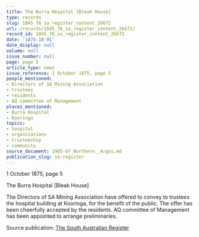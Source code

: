 ```yaml
---
title: The Burra Hospital [Bleak House]
type: records
slug: 1845_76_sa_register_content_26672
url: /records/1845_76_sa_register_content_26672/
record_id: 1845_76_sa_register_content_26672
date: '1875-10-01'
date_display: null
volume: null
issue_number: null
page: page 5
article_type: news
issue_reference: 1 October 1875, page 5
people_mentioned:
- Directors of SA Mining Association
- trustees
- residents
- AQ committee of Management
places_mentioned:
- Burra Hospital
- Kooringa
topics:
- hospital
- organizations
- trusteeship
- community
source_document: 1985-87_Northern__Argus.md
publication_slug: sa-register
---
```


1 October 1875, page 5

The Burra Hospital [Bleak House]

The Directors of SA Mining Association have offered to convey to trustees the hospital building at Kooringa, for the benefit of the public.  The offer has been cheerfully accepted by the residents.  AQ committee of Management has been appointed to arrange preliminaries.

Source publication: [The South Australian Register](/publications/sa-register/)
